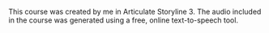 This course was created by me in Articulate Storyline 3. 
The audio included in the course was generated using a free, online text-to-speech tool. 

